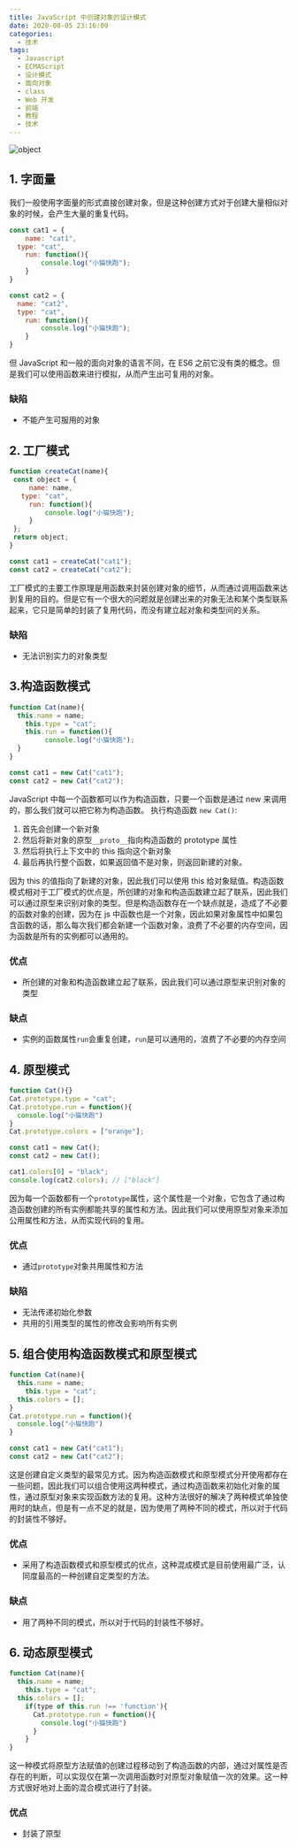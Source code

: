 ```yaml
---
title: JavaScript 中创建对象的设计模式 
date: 2020-08-05 23:16:09
categories:
  - 技术
tags: 
  - Javascript
  - ECMAScript
  - 设计模式
  - 面向对象
  - class
  - Web 开发
  - 前端
  - 教程
  - 技术
---
```

![object](../asset/object.png)
## 1. 字面量

我们一般使用字面量的形式直接创建对象，但是这种创建方式对于创建大量相似对象的时候，会产生大量的重复代码。

```javascript
const cat1 = {
	name: "cat1",
  type: "cat",
	run: function(){
		console.log("小猫快跑");
	}
} 

const cat2 = {
  name: "cat2",
  type: "cat",
	run: function(){
		console.log("小猫快跑");
	}
} 
```

但 JavaScript 和一般的面向对象的语言不同，在 ES6 之前它没有类的概念。但是我们可以使用函数来进行模拟，从而产生出可复用的对象。

### 缺陷

- 不能产生可服用的对象

## 2. 工厂模式

```javascript
function createCat(name){
 const object = {
	 name: name,
   type: "cat",
	 run: function(){
		 console.log("小猫快跑");
	 }
 };
 return object;
}

const cat1 = createCat("cat1");
const cat2 = createCat("cat2");
```

工厂模式的主要工作原理是用函数来封装创建对象的细节，从而通过调用函数来达到复用的目的。但是它有一个很大的问题就是创建出来的对象无法和某个类型联系起来，它只是简单的封装了复用代码，而没有建立起对象和类型间的关系。

<!-- more -->

### 缺陷

- 无法识别实力的对象类型

## 3.构造函数模式

```javascript
function Cat(name){
  this.name = name;
	this.type = "cat";
	this.run = function(){
		 console.log("小猫快跑");
  }
}

const cat1 = new Cat("cat1");
const cat2 = new Cat("cat2");
```

JavaScript 中每一个函数都可以作为构造函数，只要一个函数是通过 new 来调用的，那么我们就可以把它称为构造函数。
执行构造函数 `new Cat()`:

1. 首先会创建一个新对象
2. 然后将新对象的原型`__proto__`指向构造函数的 prototype 属性
3. 然后将执行上下文中的 this 指向这个新对象
4. 最后再执行整个函数，如果返回值不是对象，则返回新建的对象。

因为 this 的值指向了新建的对象，因此我们可以使用 this 给对象赋值。构造函数模式相对于工厂模式的优点是，所创建的对象和构造函数建立起了联系，因此我们可以通过原型来识别对象的类型。但是构造函数存在一个缺点就是，造成了不必要的函数对象的创建，因为在 js 中函数也是一个对象，因此如果对象属性中如果包含函数的话，那么每次我们都会新建一个函数对象，浪费了不必要的内存空间，因为函数是所有的实例都可以通用的。

### 优点

- 所创建的对象和构造函数建立起了联系，因此我们可以通过原型来识别对象的类型

### 缺点

- 实例的函数属性`run`会重复创建，`run`是可以通用的，浪费了不必要的内存空间

## 4. 原型模式

```javascript
function Cat(){}
Cat.prototype.type = "cat";
Cat.prototype.run = function(){
  console.log("小猫快跑")
}
Cat.prototype.colors = ["orange"]; 

const cat1 = new Cat();
const cat2 = new Cat();

cat1.colors[0] = "black";
console.log(cat2.colors); // ["black"]
```

因为每一个函数都有一个`prototype`属性，这个属性是一个对象，它包含了通过构造函数创建的所有实例都能共享的属性和方法。因此我们可以使用原型对象来添加公用属性和方法，从而实现代码的复用。

### 优点

- 通过`prototype`对象共用属性和方法

### 缺陷

- 无法传递初始化参数
- 共用的引用类型的属性的修改会影响所有实例

## 5. 组合使用构造函数模式和原型模式

```javascript
function Cat(name){
  this.name = name;
	this.type = "cat";
  this.colors = [];
}
Cat.prototype.run = function(){
  console.log("小猫快跑")
}

const cat1 = new Cat("cat1");
const cat2 = new Cat("cat2");
```

这是创建自定义类型的最常见方式。因为构造函数模式和原型模式分开使用都存在一些问题，因此我们可以组合使用这两种模式，通过构造函数来初始化对象的属性，通过原型对象来实现函数方法的复用。这种方法很好的解决了两种模式单独使用时的缺点，但是有一点不足的就是，因为使用了两种不同的模式，所以对于代码的封装性不够好。

### 优点

- 采用了构造函数模式和原型模式的优点，这种混成模式是目前使用最广泛，认同度最高的一种创建自定类型的方法。

### 缺点

- 用了两种不同的模式，所以对于代码的封装性不够好。

## 6. 动态原型模式

```javascript
function Cat(name){
  this.name = name;
	this.type = "cat";
  this.colors = [];
	if(type of this.run !== 'function'){
	  Cat.prototype.run = function(){
	    console.log("小猫快跑")
	  }
	}
}
```

这一种模式将原型方法赋值的创建过程移动到了构造函数的内部，通过对属性是否存在的判断，可以实现仅在第一次调用函数时对原型对象赋值一次的效果。这一种方式很好地对上面的混合模式进行了封装。

### 优点

- 封装了原型
